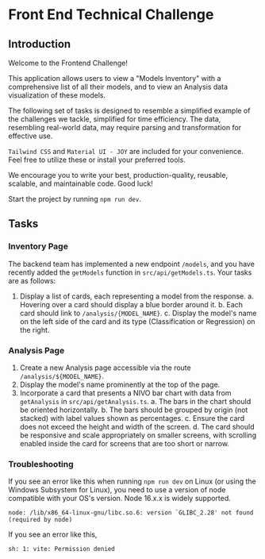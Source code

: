 # Front End Technical Challenge

## Introduction

Welcome to the Frontend Challenge!

This application allows users to view a "Models Inventory" with a comprehensive list of all their models, and to view an Analysis data visualization of these models.

The following set of tasks is designed to resemble a simplified example of the challenges we tackle, simplified for time efficiency. The data, resembling real-world data, may require parsing and transformation for effective use.

`Tailwind CSS` and `Material UI - JOY` are included for your convenience. Feel free to utilize these or install your preferred tools.

We encourage you to write your best, production-quality, reusable, scalable, and maintainable code. Good luck!

Start the project by running `npm run dev`.

## Tasks

### Inventory Page

The backend team has implemented a new endpoint `/models`, and you have recently added the `getModels` function in `src/api/getModels.ts`. Your tasks are as follows:

1. Display a list of cards, each representing a model from the response.
   a. Hovering over a card should display a blue border around it.
   b. Each card should link to `/analysis/{MODEL_NAME}`.
   c. Display the model's name on the left side of the card and its type (Classification or Regression) on the right.

### Analysis Page

1. Create a new Analysis page accessible via the route `/analysis/${MODEL_NAME}`.
2. Display the model's name prominently at the top of the page.
3. Incorporate a card that presents a NIVO bar chart with data from `getAnalysis` in `src/api/getAnalysis.ts`.
   a. The bars in the chart should be oriented horizontally.
   b. The bars should be grouped by origin (not stacked) with label values shown as percentages.
   c. Ensure the card does not exceed the height and width of the screen.
   d. The card should be responsive and scale appropriately on smaller screens, with scrolling enabled inside the card for screens that are too short or narrow.

### Troubleshooting

If you see an error like this when running `npm run dev` on Linux (or using the Windows Subsystem for Linux), you need to use a version of node compatible with your OS's version. Node 16.x.x is widely supported.
```
node: /lib/x86_64-linux-gnu/libc.so.6: version `GLIBC_2.28' not found (required by node)
```


If you see an error like this, 
```
sh: 1: vite: Permission denied
```